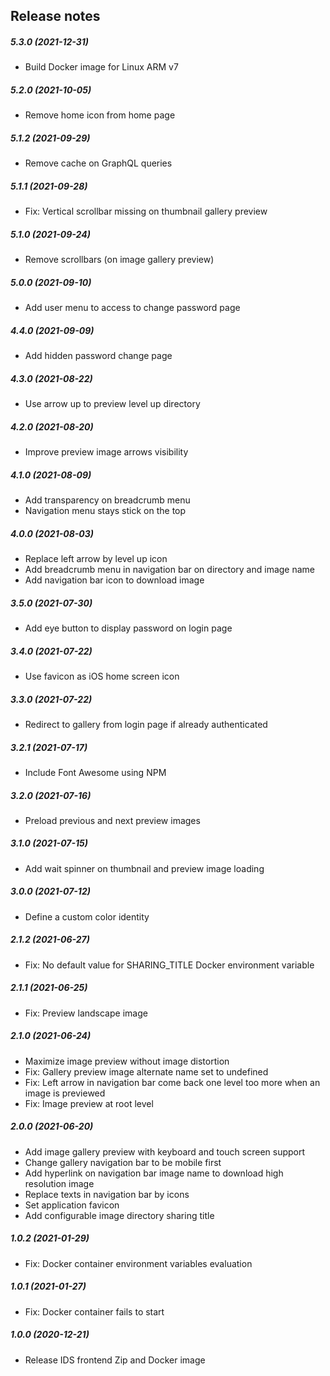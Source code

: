 Release notes
-------------
##### 5.3.0 (2021-12-31)
* Build Docker image for Linux ARM v7

##### 5.2.0 (2021-10-05)
 * Remove home icon from home page

##### 5.1.2 (2021-09-29)
 * Remove cache on GraphQL queries

##### 5.1.1 (2021-09-28)
 * Fix: Vertical scrollbar missing on thumbnail gallery preview

##### 5.1.0 (2021-09-24)
 * Remove scrollbars (on image gallery preview)

##### 5.0.0 (2021-09-10)
 * Add user menu to access to change password page

##### 4.4.0 (2021-09-09)
 * Add hidden password change page

##### 4.3.0 (2021-08-22)
 * Use arrow up to preview level up directory

##### 4.2.0 (2021-08-20)
 * Improve preview image arrows visibility

##### 4.1.0 (2021-08-09)
 * Add transparency on breadcrumb menu
 * Navigation menu stays stick on the top

##### 4.0.0 (2021-08-03)
 * Replace left arrow by level up icon
 * Add breadcrumb menu in navigation bar on directory and image name 
 * Add navigation bar icon to download image

##### 3.5.0 (2021-07-30)
 * Add eye button to display password on login page

##### 3.4.0 (2021-07-22)
 * Use favicon as iOS home screen icon

##### 3.3.0 (2021-07-22)
 * Redirect to gallery from login page if already authenticated

##### 3.2.1 (2021-07-17)
 * Include Font Awesome using NPM

##### 3.2.0 (2021-07-16)
 * Preload previous and next preview images

##### 3.1.0 (2021-07-15)
 * Add wait spinner on thumbnail and preview image loading

##### 3.0.0 (2021-07-12)
 * Define a custom color identity

##### 2.1.2 (2021-06-27)
 * Fix: No default value for SHARING_TITLE Docker environment variable

##### 2.1.1 (2021-06-25)
 * Fix: Preview landscape image

##### 2.1.0 (2021-06-24)
 * Maximize image preview without image distortion
 * Fix: Gallery preview image alternate name set to undefined
 * Fix: Left arrow in navigation bar come back one level too more when an image is previewed
 * Fix: Image preview at root level

##### 2.0.0 (2021-06-20)
 * Add image gallery preview with keyboard and touch screen support
 * Change gallery navigation bar to be mobile first
 * Add hyperlink on navigation bar image name to download high resolution image
 * Replace texts in navigation bar by icons
 * Set application favicon
 * Add configurable image directory sharing title

##### 1.0.2 (2021-01-29)
 * Fix: Docker container environment variables evaluation

##### 1.0.1 (2021-01-27)
 * Fix: Docker container fails to start

##### 1.0.0 (2020-12-21)
 * Release IDS frontend Zip and Docker image
